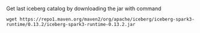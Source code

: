 Get last iceberg catalog by downloading the jar with command

```wget https://repo1.maven.org/maven2/org/apache/iceberg/iceberg-spark3-runtime/0.13.2/iceberg-spark3-runtime-0.13.2.jar```